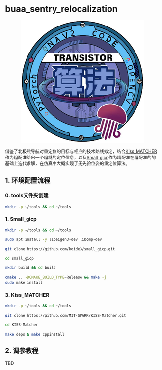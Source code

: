 # buaa_sentry_relocalization

<div style="text-align: center;">
  <img src="images/transistor_code.png" width="400" height="400">
</div>

借鉴了北极熊导航对重定位的目标与相应的技术路线拟定，结合[Kiss_MATCHER](https://github.com/MIT-SPARK/KISS-Matcher)作为粗配准给出一个粗糙的定位信息，以及[Small_gicp](https://github.com/koide3/small_gicp)作为精配准在粗配准的的基础上迭代求解，在仿真中大概实现了无先验位姿的重定位算法。

## 1. 环境配置流程

### 0. tools文件夹创建

```bash
mkdir -p ~/tools && cd ~/tools
```

### 1. Small_gicp

```bash
mkdir -p ~/tools && cd ~/tools
```
```bash
sudo apt install -y libeigen3-dev libomp-dev
```
```bash
git clone https://github.com/koide3/small_gicp.git
```
```bash
cd small_gicp
```
```bash
mkdir build && cd build
```
```bash
cmake .. -DCMAKE_BUILD_TYPE=Release && make -j
sudo make install
```

### 3. Kiss_MATCHER

```bash
mkdir -p ~/tools && cd ~/tools
```
```bash
git clone https://github.com/MIT-SPARK/KISS-Matcher.git
```
```bash
cd KISS-Matcher
```
```bash
make deps & make cppinstall
```

## 2. 调参教程

TBD